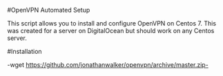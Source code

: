 #OpenVPN Automated Setup

This script allows you to install and configure OpenVPN on Centos 7. This was created for a server on DigitalOcean but should work on any Centos server. 

#Installation

-wget https://github.com/jonathanwalker/openvpn/archive/master.zip-
